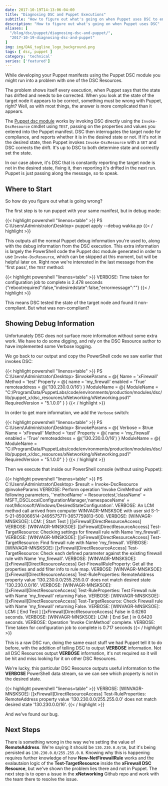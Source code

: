 ```yaml
---
date: 2017-10-19T14:13:06-04:00
title: "Diagnosing DSC and Puppet Executions"
subtitle: "How to figure out what's going on when Puppet uses DSC to ensure desired state"
description: "How to figure out what's going on when Puppet uses DSC"
aliases: [
  "/blog/dsc/puppet/diagnosing-dsc-and-puppet/",
  "2017-10-19-diagnosing-dsc-and-puppet"
]
img: img/DAG_tagline_logo_background.png
tags: [ dsc, puppet ]
category: 'technical'
series: ['featured']
---
```


While developing your Puppet manifests using the Puppet DSC module you might run into a problem with one of the DSC Resources.

The problem shows itself every execution, when Puppet says that the state has drifted and needs to be corrected. When you look at the state of the target node it appears to be correct, something must be wrong with Puppet, right? Well, as with most things, the answer is more complicated than it appears.

The [Puppet dsc module](https://forge.puppet.com/puppetlabs/dsc) works by invoking DSC directly using the `Invoke-DscResource` cmdlet using `TEST`, passing on the properties and values you entered into the Puppet manifest. DSC then interrogates the target node for compliance, and reports whether it is in the desired state or not. If it's not in the desired state, then Puppet invokes `Invoke-DscResource` with a `SET` and DSC corrects the drift. It's up to DSC to both determine state and correctly set the state.

In our case above, it's DSC that is constantly reporting the target node is not in the desired state, fixing it, then reporting it's drifted in the next run. Puppet is just passing along the message, so to speak.

## Where to Start

So how do you figure out what is going wrong?

The first step is to run puppet with your same manifest, but in debug mode:

{{< highlight powershell "linenos=table" >}}
PS C:\Users\Administrator\Desktop> puppet apply --debug wakka.pp
{{< / highlight >}}

This outputs all the normal Puppet debug information you're used to, along with the debug information from the DSC execution. This extra information is largely the PowerShell code the Puppet dsc module generated in order to use `Invoke-DscResource`, which can be skipped at this moment, but will be helpful later on. Right now we're interested in the last message from the 'first pass', the `TEST` method:

{{< highlight powershell "linenos=table" >}}
VERBOSE: Time taken for configuration job to complete is 2.478 seconds
{"rebootrequired":false,"indesiredstate":false,"errormessage":""}
{{< / highlight >}}

This means DSC tested the state of the target node and found it non-compliant. But what was non-compliant?

## Showing Debug Information

Unfortunately DSC does not surface more information without some extra work. We have to do some digging, and rely on the DSC Resource author to have implemented some Verbose logging.

We go back to our output and copy the PowerShell code we saw earlier that invokes DSC:

{{< highlight powershell "linenos=table" >}}
PS C:\Users\Administrator\Desktop> $invokeParams = @{
  Name          = 'xFirewall'
  Method        = 'test'
  Property      = @{
    name = 'my_firewall'
    enabled = 'True'
    remoteaddress = @('130.230.0.0/16')
  }
  ModuleName = @{
    ModuleName      = "C:/ProgramData/PuppetLabs/code/environments/production/modules/dsc/lib/puppet_x/dsc_resources/xNetworking/xNetworking.psd1"
    RequiredVersion = "5.1.0.0"
  }
}
{{< / highlight >}}

In order to get more information, we add the `Verbose` switch:

{{< highlight powershell "linenos=table" >}}
PS C:\Users\Administrator\Desktop> $invokeParams = @{
  Verbose       = $true
  Name          = 'xFirewall'
  Method        = 'test'
  Property      = @{
    name = 'my_firewall'
    enabled = 'True'
    remoteaddress = @('130.230.0.0/16')
  }
  ModuleName = @{
    ModuleName      = "C:/ProgramData/PuppetLabs/code/environments/production/modules/dsc/lib/puppet_x/dsc_resources/xNetworking/xNetworking.psd1"
    RequiredVersion = "5.1.0.0"
  }
}
{{< / highlight >}}

Then we execute that inside our PowerShell console (without using Puppet):

{{< highlight powershell "linenos=table" >}}
PS C:\Users\Administrator\Desktop> $result = Invoke-DscResource @invokeParams
VERBOSE: Perform operation 'Invoke CimMethod' with following parameters, ''methodName' = Resourcetest,'className' = MSFT_DSCLocalConfigurationManager,'namespaceName' = root/Microsoft/Windows/DesiredStateConfiguration'.
VERBOSE: An LCM method call arrived from computer WINVAGR-MNSKSOE with user sid S-1-5-21-850066514-2495575711-3657759813-500.
VERBOSE: [WINVAGR-MNSKSOE]: LCM:  [ Start  Test     ]  [[xFirewall]DirectResourceAccess]
VERBOSE: [WINVAGR-MNSKSOE]: [[xFirewall]DirectResourceAccess] Test-TargetResource: Checking settings for firewall rule with Name 'my_firewall'.
VERBOSE: [WINVAGR-MNSKSOE]: [[xFirewall]DirectResourceAccess] Test-TargetResource: Find firewall rule with Name 'my_firewall'.
VERBOSE: [WINVAGR-MNSKSOE]: [[xFirewall]DirectResourceAccess] Test-TargetResource: Check each defined parameter against the existing firewall rule with Name 'my_firewall'.
VERBOSE: [WINVAGR-MNSKSOE]: [[xFirewall]DirectResourceAccess] Get-FirewallRuleProperty: Get all the properties and add filter info to rule map.
VERBOSE: [WINVAGR-MNSKSOE]: [[xFirewall]DirectResourceAccess] Test-RuleProperties: RemoteAddress property value '130.230.0.0/255.255.0.0' does not match desired state '130.230.0.0/16'.
VERBOSE: [WINVAGR-MNSKSOE]: [[xFirewall]DirectResourceAccess] Test-RuleProperties: Test Firewall rule with Name 'my_firewall' returning False.
VERBOSE: [WINVAGR-MNSKSOE]: [[xFirewall]DirectResourceAccess] Test-TargetResource: Check Firewall rule with Name 'my_firewall' returning False.
VERBOSE: [WINVAGR-MNSKSOE]: LCM:  [ End    Test     ]  [[xFirewall]DirectResourceAccess] False in 0.6260 seconds.
VERBOSE: [WINVAGR-MNSKSOE]: LCM:  [ End    Set      ]    in  0.6420 seconds.
VERBOSE: Operation 'Invoke CimMethod' complete.
VERBOSE: Time taken for configuration job to complete is 0.717 seconds
{{< / highlight >}}

This is a raw DSC run, doing the same exact stuff we had Puppet tell it to do before, with the addition of telling DSC to output **VERBOSE** information. Not all DSC Resources output **VERBOSE** information, it's not required so it will be hit and miss looking for it on other DSC Resources.

We're lucky, this particular DSC Resource outputs useful information to the **VERBOSE** PowerShell data stream, so we can see which property is not in the desired state.

{{< highlight powershell "linenos=table" >}}
VERBOSE: [WINVAGR-MNSKSOE]: [[xFirewall]DirectResourceAccess] Test-RuleProperties: RemoteAddress property value '130.230.0.0/255.255.0.0' does not match desired state '130.230.0.0/16'.
{{< / highlight >}}

And we've found our bug.
## Next Steps

There is something wrong in the way we're setting the value of **RemoteAddress**. We're saying it should be `130.230.0.0/16`, but it's being persisted as `130.230.0.0/255.255.0.0`. Knowing why this is happening requires further knowledge of how **New-NetFirewallRule** works and the evalautaion logic of the **Test-TargetResource** inside the **xFirewall DSC Resource**, but we've shown the problem lies there and not in Puppet. The next step is to open a issue in the **xNetworking** Github repo and work with the team there to resolve the issue.
